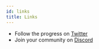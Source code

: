 ```yaml
---
id: links
title: Links
---
```


* Follow the progress on [Twitter](https://twitter.com/monopole_mnpl)
* Join your community on [Discord](https://discord.gg/5CKjNHF3es) 